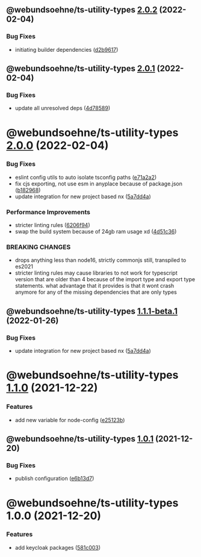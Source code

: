 ## @webundsoehne/ts-utility-types [2.0.2](https://gitlab.tailored-apps.com/ckilic/nx-test/compare/@webundsoehne/ts-utility-types@2.0.1...@webundsoehne/ts-utility-types@2.0.2) (2022-02-04)

### Bug Fixes

- initiating builder dependencies ([d2b9617](https://gitlab.tailored-apps.com/ckilic/nx-test/commit/d2b961712580fbed82de82058976dfd58b841457))

## @webundsoehne/ts-utility-types [2.0.1](https://gitlab.tailored-apps.com/ckilic/nx-test/compare/@webundsoehne/ts-utility-types@2.0.0...@webundsoehne/ts-utility-types@2.0.1) (2022-02-04)

### Bug Fixes

- update all unresolved deps ([4d78589](https://gitlab.tailored-apps.com/ckilic/nx-test/commit/4d7858994fae5835df5fb44f89e8b0dd1afc6bdb))

# @webundsoehne/ts-utility-types [2.0.0](https://gitlab.tailored-apps.com/ckilic/nx-test/compare/@webundsoehne/ts-utility-types@1.1.0...@webundsoehne/ts-utility-types@2.0.0) (2022-02-04)

### Bug Fixes

- eslint config utils to auto isolate tsconfig paths ([e71a2a2](https://gitlab.tailored-apps.com/ckilic/nx-test/commit/e71a2a29cd05677bf635ab580842bf4e57aeac21))
- fix cjs exporting, not use esm in anyplace because of package.json ([b182968](https://gitlab.tailored-apps.com/ckilic/nx-test/commit/b182968fc9ec27c8f3e985b9b6fe011da8c0d64b))
- update integration for new project based nx ([5a7dd4a](https://gitlab.tailored-apps.com/ckilic/nx-test/commit/5a7dd4a938b2755c2c209c55581a6b7eced41ab5))

### Performance Improvements

- stricter linting rules ([6206f94](https://gitlab.tailored-apps.com/ckilic/nx-test/commit/6206f94c7dd0be4b9fee2be21559bcae3afc0949))
- swap the build system because of 24gb ram usage xd ([4d51c36](https://gitlab.tailored-apps.com/ckilic/nx-test/commit/4d51c36c266ae64c82c4387190a72077d8a0976c))

### BREAKING CHANGES

- drops anything less than node16, strictly commonjs still, transpiled to es2021
- stricter linting rules may cause libraries to not work for typescript version that are older than 4 because of the import type and export type statements. what advantage that it provides is that it wont crash anymore for any of the missing dependencies that are only types

## @webundsoehne/ts-utility-types [1.1.1-beta.1](https://gitlab.tailored-apps.com/ckilic/nx-test/compare/@webundsoehne/ts-utility-types@1.1.0...@webundsoehne/ts-utility-types@1.1.1-beta.1) (2022-01-26)

### Bug Fixes

- update integration for new project based nx ([5a7dd4a](https://gitlab.tailored-apps.com/ckilic/nx-test/commit/5a7dd4a938b2755c2c209c55581a6b7eced41ab5))

# @webundsoehne/ts-utility-types [1.1.0](https://gitlab.tailored-apps.com/ckilic/nx-test/compare/@webundsoehne/ts-utility-types@1.0.1...@webundsoehne/ts-utility-types@1.1.0) (2021-12-22)

### Features

- add new variable for node-config ([e25123b](https://gitlab.tailored-apps.com/ckilic/nx-test/commit/e25123b176a1129c3cf5c20f4d852b84dd5b13c6))

## @webundsoehne/ts-utility-types [1.0.1](https://gitlab.tailored-apps.com/ckilic/nx-test/compare/@webundsoehne/ts-utility-types@1.0.0...@webundsoehne/ts-utility-types@1.0.1) (2021-12-20)

### Bug Fixes

- publish configuration ([e6b13d7](https://gitlab.tailored-apps.com/ckilic/nx-test/commit/e6b13d7cc0e8be02d3246c72c341d37fec7161db))

# @webundsoehne/ts-utility-types 1.0.0 (2021-12-20)

### Features

- add keycloak packages ([581c003](https://gitlab.tailored-apps.com/ckilic/nx-test/commit/581c0037f2367c366e92360ce15a4867fd078907))
